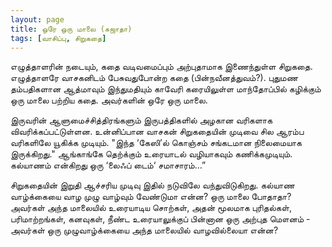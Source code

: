 ```yaml
---
layout: page
title: ஒரே ஒரு மாலை (சுஜாதா)
tags: [வாசிப்பு, சிறுகதை]
---
```


<!-- ## ஒரே ஒரு மாலை (சுஜாதா)
### மே 18, 2014 -->

எழுத்தாளரின் நடையும், கதை வடிவமைப்பும் அற்புதாமாக இணைந்துள்ள சிறுகதை. எழுத்தாளரே வாசகனிடம் பேசுவதுபோன்ற கதை (பின்நவீனத்துவம்?). புதுமண தம்பதிகளான ஆத்மாவும் இந்துமதியும் காவேரி கரையிலுள்ள மாந்தோப்பில் கழிக்கும் ஒரு மாலை பற்றிய கதை. அவர்களின் ஒரே ஒரு மாலை.

இருவரின் ஆளுமைச்சித்திரங்களும் இருபத்திகளில் அழகான வரிகளாக விவரிக்கப்பட்டுள்ளன. உன்னிப்பான வாசகன் சிறுகதையின் முடிவை சில ஆரம்ப வரிகளிலே யூகிக்க முடியும். "இந்த ‘கேஸி’ல் கொஞ்சம் சங்கடமான நிலைமையாக இருக்கிறது." ஆங்காங்கே தெற்க்கும் உரையாடல் வழியாகவும் கணிக்கமுடியும். கல்யாணம் என்கிறது ஒரு ‘லைஃப் டைம்‘ சமாசாரம்…”

சிறுகதையின் இறுதி ஆச்சரிய முடிவு இதில் நடுவிலே வந்துவிடுகிறது. கல்யாண வாழ்க்கையை வாழ முழு வாழ்வும் வேண்டுமா என்ன? ஒரு மாலை போதாதா? அவர்கள் அந்த மாலையில் உரையாடிய சொற்கள், அதன் மூலமாக புரிதல்கள், பரிமாற்றங்கள், கனவுகள், நீண்ட உரையாலுக்குப் பின்னான ஒரு அற்புத மௌனம் - அவர்கள் ஒரு முழுவாழ்க்கையை அந்த மாலையில் வாழவில்லையா என்ன?
